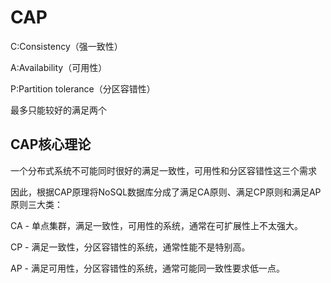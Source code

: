 # CAP

C:Consistency（强一致性）

A:Availability（可用性）

P:Partition tolerance（分区容错性）

最多只能较好的满足两个

## CAP核心理论

一个分布式系统不可能同时很好的满足一致性，可用性和分区容错性这三个需求

因此，根据CAP原理将NoSQL数据库分成了满足CA原则、满足CP原则和满足AP原则三大类：

CA - 单点集群，满足一致性，可用性的系统，通常在可扩展性上不太强大。

CP - 满足一致性，分区容错性的系统，通常性能不是特别高。

AP - 满足可用性，分区容错性的系统，通常可能同一致性要求低一点。